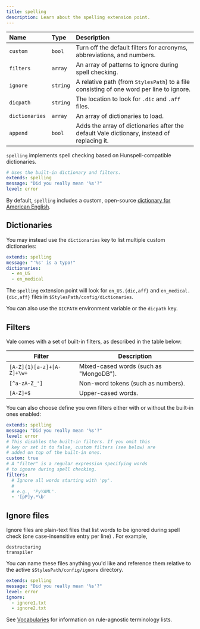 ```yaml
---
title: spelling
description: Learn about the spelling extension point.
---
```


<script>
    import Alert from '$lib/components/Alert.svelte';
</script>

| Name           | Type     | Description                                                                                |
| :------------- | :------- | :----------------------------------------------------------------------------------------- |
| `custom`       | `bool`   | Turn off the default filters for acronyms, abbreviations, and numbers.                     |
| `filters`      | `array`  | An array of patterns to ignore during spell checking.                                      |
| `ignore`       | `string` | A relative path \(from `StylesPath`\) to a file consisting of one word per line to ignore. |
| `dicpath`      | `string` | The location to look for `.dic` and `.aff` files.                                          |
| `dictionaries` | `array`  | An array of dictionaries to load.                                                          |
| `append`       | `bool`   | Adds the array of dictionaries after the default Vale dictionary, instead of replacing it. |

`spelling` implements spell checking based on Hunspell-compatible dictionaries.

```yaml
# Uses the built-in dictionary and filters.
extends: spelling
message: "Did you really mean '%s'?"
level: error
```

By default, `spelling` includes a custom, open-source
[dictionary for American English][1].

## Dictionaries

You may instead use the `dictionaries` key to list multiple custom
dictionaries:

```yaml
extends: spelling
message: "'%s' is a typo!"
dictionaries:
  - en_US
  - en_medical
```

The `spelling` extension point will look for `en_US.{dic,aff}` and
`en_medical.{dic,aff}` files in `$StylesPath/config/dictionaries`.

You can also use the `DICPATH` environment variable or the `dicpath` key.

## Filters

Vale comes with a set of built-in filters, as described in the table below:

| Filter                    | Description                            |
| ------------------------- | -------------------------------------- |
| `[A-Z]{1}[a-z]+[A-Z]+\w+` | Mixed-cased words (such as "MongoDB"). |
| `[^a-zA-Z_']`             | Non-word tokens (such as numbers).     |
| `[A-Z]+$`                 | Upper-cased words.                     |

You can also choose define you own filters either with or without the built-in
ones enabled:

```yaml
extends: spelling
message: "Did you really mean '%s'?"
level: error
# This disables the built-in filters. If you omit this
# key or set it to false, custom filters (see below) are
# added on top of the built-in ones.
custom: true
# A "filter" is a regular expression specifying words
# to ignore during spell checking.
filters:
  # Ignore all words starting with 'py'.
  #
  # e.g., 'PyYAML'.
  - '[pP]y.*\b'
```

## Ignore files

Ignore files are plain-text files that list words to be ignored during spell
check (one case-insensitive entry per line) . For example,

```regex
destructuring
transpiler
```

You can name these files anything you'd like and reference them relative to
the active `$StylesPath/config/ignore` directory.

```yaml
extends: spelling
message: "Did you really mean '%s'?"
level: error
ignore:
  - ignore1.txt
  - ignore2.txt
```

See [Vocabularies][2] for information on rule-agnostic terminology lists.

[1]: https://github.com/errata-ai/en_US-web
[2]: /docs/keys/vocab
